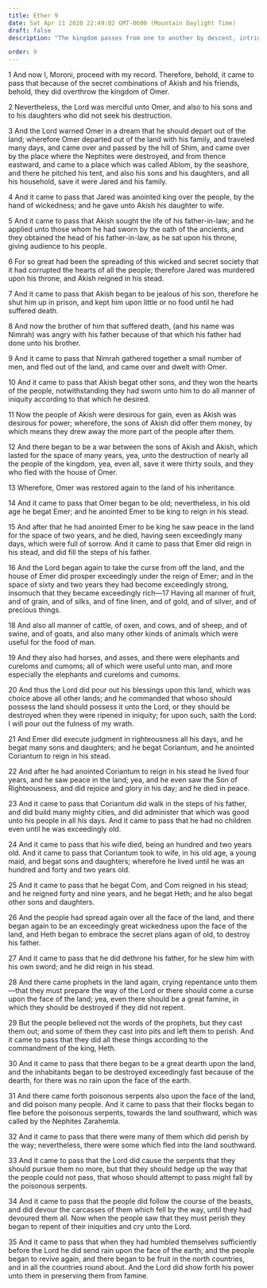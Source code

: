 ```yaml
---
title: Ether 9
date: Sat Apr 11 2020 22:49:02 GMT-0600 (Mountain Daylight Time)
draft: false
description: "The kingdom passes from one to another by descent, intrigue, and murder—Emer saw the Son of Righteousness—Many prophets cry repentance—A famine and poisonous serpents plague the people."

order: 9
---
```

    
1 And now I, Moroni, proceed with my record. Therefore, behold, it came to pass that because of the secret combinations of Akish and his friends, behold, they did overthrow the kingdom of Omer.

2 Nevertheless, the Lord was merciful unto Omer, and also to his sons and to his daughters who did not seek his destruction.

3 And the Lord warned Omer in a dream that he should depart out of the land; wherefore Omer departed out of the land with his family, and traveled many days, and came over and passed by the hill of Shim, and came over by the place where the Nephites were destroyed, and from thence eastward, and came to a place which was called Ablom, by the seashore, and there he pitched his tent, and also his sons and his daughters, and all his household, save it were Jared and his family.

4 And it came to pass that Jared was anointed king over the people, by the hand of wickedness; and he gave unto Akish his daughter to wife.

5 And it came to pass that Akish sought the life of his father-in-law; and he applied unto those whom he had sworn by the oath of the ancients, and they obtained the head of his father-in-law, as he sat upon his throne, giving audience to his people.

6 For so great had been the spreading of this wicked and secret society that it had corrupted the hearts of all the people; therefore Jared was murdered upon his throne, and Akish reigned in his stead.

7 And it came to pass that Akish began to be jealous of his son, therefore he shut him up in prison, and kept him upon little or no food until he had suffered death.

8 And now the brother of him that suffered death, (and his name was Nimrah) was angry with his father because of that which his father had done unto his brother.

9 And it came to pass that Nimrah gathered together a small number of men, and fled out of the land, and came over and dwelt with Omer.

10 And it came to pass that Akish begat other sons, and they won the hearts of the people, notwithstanding they had sworn unto him to do all manner of iniquity according to that which he desired.

11 Now the people of Akish were desirous for gain, even as Akish was desirous for power; wherefore, the sons of Akish did offer them money, by which means they drew away the more part of the people after them.

12 And there began to be a war between the sons of Akish and Akish, which lasted for the space of many years, yea, unto the destruction of nearly all the people of the kingdom, yea, even all, save it were thirty souls, and they who fled with the house of Omer.

13 Wherefore, Omer was restored again to the land of his inheritance.

14 And it came to pass that Omer began to be old; nevertheless, in his old age he begat Emer; and he anointed Emer to be king to reign in his stead.

15 And after that he had anointed Emer to be king he saw peace in the land for the space of two years, and he died, having seen exceedingly many days, which were full of sorrow. And it came to pass that Emer did reign in his stead, and did fill the steps of his father.

16 And the Lord began again to take the curse from off the land, and the house of Emer did prosper exceedingly under the reign of Emer; and in the space of sixty and two years they had become exceedingly strong, insomuch that they became exceedingly rich—17 Having all manner of fruit, and of grain, and of silks, and of fine linen, and of gold, and of silver, and of precious things.

18 And also all manner of cattle, of oxen, and cows, and of sheep, and of swine, and of goats, and also many other kinds of animals which were useful for the food of man.

19 And they also had horses, and asses, and there were elephants and cureloms and cumoms; all of which were useful unto man, and more especially the elephants and cureloms and cumoms.

20 And thus the Lord did pour out his blessings upon this land, which was choice above all other lands; and he commanded that whoso should possess the land should possess it unto the Lord, or they should be destroyed when they were ripened in iniquity; for upon such, saith the Lord: I will pour out the fulness of my wrath.

21 And Emer did execute judgment in righteousness all his days, and he begat many sons and daughters; and he begat Coriantum, and he anointed Coriantum to reign in his stead.

22 And after he had anointed Coriantum to reign in his stead he lived four years, and he saw peace in the land; yea, and he even saw the Son of Righteousness, and did rejoice and glory in his day; and he died in peace.

23 And it came to pass that Coriantum did walk in the steps of his father, and did build many mighty cities, and did administer that which was good unto his people in all his days. And it came to pass that he had no children even until he was exceedingly old.

24 And it came to pass that his wife died, being an hundred and two years old. And it came to pass that Coriantum took to wife, in his old age, a young maid, and begat sons and daughters; wherefore he lived until he was an hundred and forty and two years old.

25 And it came to pass that he begat Com, and Com reigned in his stead; and he reigned forty and nine years, and he begat Heth; and he also begat other sons and daughters.

26 And the people had spread again over all the face of the land, and there began again to be an exceedingly great wickedness upon the face of the land, and Heth began to embrace the secret plans again of old, to destroy his father.

27 And it came to pass that he did dethrone his father, for he slew him with his own sword; and he did reign in his stead.

28 And there came prophets in the land again, crying repentance unto them—that they must prepare the way of the Lord or there should come a curse upon the face of the land; yea, even there should be a great famine, in which they should be destroyed if they did not repent.

29 But the people believed not the words of the prophets, but they cast them out; and some of them they cast into pits and left them to perish. And it came to pass that they did all these things according to the commandment of the king, Heth.

30 And it came to pass that there began to be a great dearth upon the land, and the inhabitants began to be destroyed exceedingly fast because of the dearth, for there was no rain upon the face of the earth.

31 And there came forth poisonous serpents also upon the face of the land, and did poison many people. And it came to pass that their flocks began to flee before the poisonous serpents, towards the land southward, which was called by the Nephites Zarahemla.

32 And it came to pass that there were many of them which did perish by the way; nevertheless, there were some which fled into the land southward.

33 And it came to pass that the Lord did cause the serpents that they should pursue them no more, but that they should hedge up the way that the people could not pass, that whoso should attempt to pass might fall by the poisonous serpents.

34 And it came to pass that the people did follow the course of the beasts, and did devour the carcasses of them which fell by the way, until they had devoured them all. Now when the people saw that they must perish they began to repent of their iniquities and cry unto the Lord.

35 And it came to pass that when they had humbled themselves sufficiently before the Lord he did send rain upon the face of the earth; and the people began to revive again, and there began to be fruit in the north countries, and in all the countries round about. And the Lord did show forth his power unto them in preserving them from famine.

